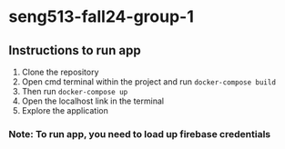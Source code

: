 # seng513-fall24-group-1

## Instructions to run app

1. Clone the repository
2. Open cmd terminal within the project and run ```docker-compose build```
3. Then run ```docker-compose up```
4. Open the localhost link in the terminal
5. Explore the application

### Note: To run app, you need to load up firebase credentials
